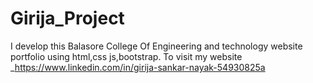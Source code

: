 # Girija_Project
I develop this Balasore College Of Engineering and technology  website portfolio using html,css js,bootstrap. To visit my website _https://www.linkedin.com/in/girija-sankar-nayak-54930825a
